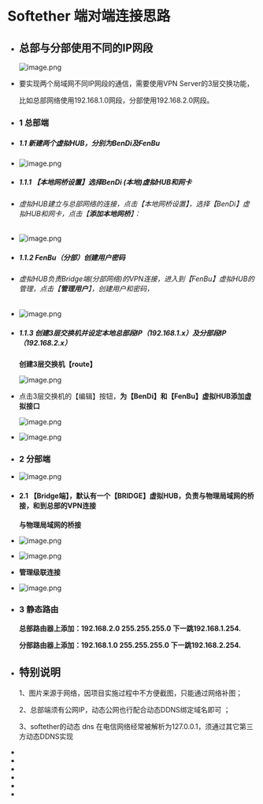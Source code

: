 # Softether 端对端连接思路
- ## 总部与分部使用不同的IP网段
  ![image.png](../assets/image_1692689795744_0.png)
- 要实现两个局域网不同IP网段的通信，需要使用VPN Server的3层交换功能，
  
  比如总部网络使用192.168.1.0网段，分部使用192.168.2.0网段。
- ### 1 总部端
- ##### 1.1 新建两个虚拟HUB，分别为BenDi及FenBu
- ![image.png](../assets/image_1692689850109_0.png)
- ##### 1.1.1 【本地网桥设置】选择BenDi (本地)虚拟HUB和网卡
- ######  虚拟HUB建立与总部网络的连接，点击【本地网桥设置】，选择【BenDi】虚拟HUB和网卡，点击【**添加本地网桥**】：
- ![image.png](../assets/image_1692689869891_0.png)
- ##### 1.1.2 FenBu（分部）创建用户密码
- ###### 虚拟HUB负责Bridge端(分部网络)的VPN连接，进入到【FenBu】虚拟HUB的管理，点击【**管理用户**】，创建用户和密码，
- ![image.png](../assets/image_1692689913054_0.png)
- ##### 1.1.3 创建3层交换机并设定本地总部段IP（192.168.1.x）及分部段IP（192.168.2.x）
  
  **创建3层交换机【route】**
  
  ![image.png](../assets/image_1692689941663_0.png)
- 点击3层交换机的【编辑】按钮，**为【BenDi】和【FenBu】虚拟HUB添加虚拟接口**
  
  ![image.png](../assets/image_1692689988862_0.png)
- ![image.png](../assets/image_1692690024348_0.png)
- ### 2 分部端
- ![image.png](../assets/image_1692690058311_0.png)
- #### 2.1 【Bridge端】，默认有一个【BRIDGE】虚拟HUB，负责与物理局域网的桥接，和到总部的VPN连接
  
  **与物理局域网的桥接**
- ![image.png](../assets/image_1692690114453_0.png)
- ![image.png](../assets/image_1692690128927_0.png)
- **管理级联连接**
- ![image.png](../assets/image_1692690144621_0.png)
- ### 3 静态路由
  
  **总部路由器上添加：192.168.2.0 255.255.255.0 下一跳192.168.1.254.**
  
  **分部路由器上添加：192.168.1.0 255.255.255.0 下一跳192.168.2.254.**
- ## 特别说明
  
  1、图片来源于网络，因项目实施过程中不方便截图，只能通过网络补图；
  
  2、总部端须有公网IP，动态公网也行配合动态DDNS绑定域名即可 ；
  
  3、softether的动态 dns 在电信网络经常被解析为127.0.0.1，须通过其它第三方动态DDNS实现
-
-
-
-
-
-